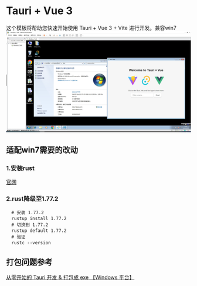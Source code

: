 # Tauri + Vue 3

这个模板将帮助您快速开始使用 Tauri + Vue 3 + Vite 进行开发。兼容win7
![image](1.png)

## 适配win7需要的改动

### 1.安装rust

[官网](https://www.rust-lang.org/tools/install)

### 2.rust降级至1.77.2

``` shell
  # 安装 1.77.2
  rustup install 1.77.2
  # 切换到 1.77.2
  rustup default 1.77.2
  # 验证
  rustc --version
```

## 打包问题参考

[从零开始的 Tauri 开发 & 打包成 exe 【Windows 平台】](https://blog.csdn.net/u010263423/article/details/136006546)
